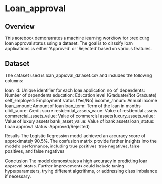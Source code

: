 # Loan_approval

## Overview
This notebook demonstrates a machine learning workflow for predicting loan approval status using a dataset. The goal is to classify loan applications as either 'Approved' or 'Rejected' based on various features.

## Dataset
The dataset used is loan_approval_dataset.csv and includes the following columns:

loan_id: Unique identifier for each loan application
no_of_dependents: Number of dependents
education: Education level (Graduate/Not Graduate)
self_employed: Employment status (Yes/No)
income_annum: Annual income
loan_amount: Amount of loan
loan_term: Term of the loan in months
cibil_score: Credit score
residential_assets_value: Value of residential assets
commercial_assets_value: Value of commercial assets
luxury_assets_value: Value of luxury assets
bank_asset_value: Value of bank assets
loan_status: Loan approval status (Approved/Rejected)

Results
The Logistic Regression model achieved an accuracy score of approximately 90.5%. The confusion matrix provide further insights into the model’s performance, including true positives, true negatives, false positives, and false negatives.

Conclusion
The model demonstrates a high accuracy in predicting loan approval status. Further improvements could include tuning hyperparameters, trying different algorithms, or addressing class imbalance if necessary.
